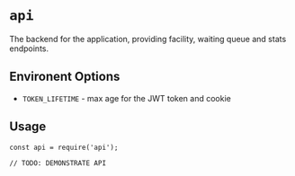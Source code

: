 # `api`

The backend for the application, providing facility, waiting queue and stats endpoints.

## Environent Options

 - `TOKEN_LIFETIME` - max age for the JWT token and cookie

## Usage

```
const api = require('api');

// TODO: DEMONSTRATE API
```
